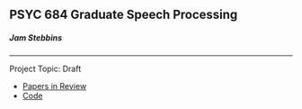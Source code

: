 ## PSYC 684 Graduate Speech Processing

##### Jam Stebbins

---

Project Topic: Draft

* [Papers in Review](papers.md)
* [Code](code.md)
